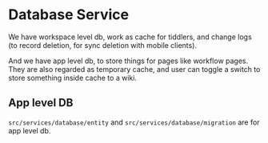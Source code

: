 # Database Service

We have workspace level db, work as cache for tiddlers, and change logs (to record deletion, for sync deletion with mobile clients).

And we have app level db, to store things for pages like workflow pages. They are also regarded as temporary cache, and user can toggle a switch to store something inside cache to a wiki.

## App level DB

`src/services/database/entity` and `src/services/database/migration` are for app level db.
